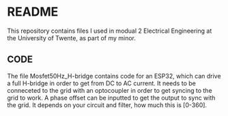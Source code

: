 # README
This repository contains files I used in modual 2 Electrical Engineering at the University of Twente, as part of my minor.

## CODE
The file Mosfet50Hz_H-bridge contains code for an ESP32, which can drive a full H-bridge in order to get from DC to AC current. It needs to be conneceted to the grid with an optocoupler in order to get syncing to the grid to work. A phase offset can be inputted to get the output to sync with the grid. It depends on your circuit and filter, how much this is [0-360].